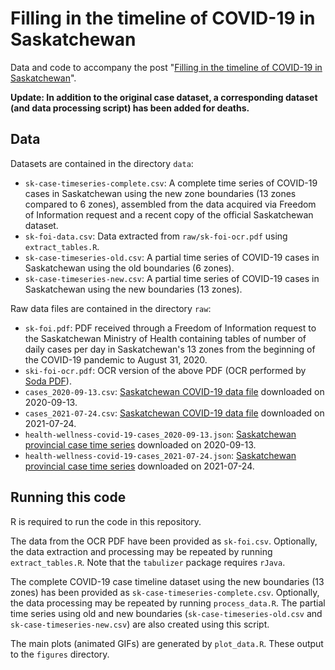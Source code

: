 # Filling in the timeline of COVID-19 in Saskatchewan

Data and code to accompany the post "[Filling in the timeline of COVID-19 in Saskatchewan](https://data.gripe/covid-19-in-saskatchewan/)".

**Update: In addition to the original case dataset, a corresponding dataset (and data processing script) has been added for deaths.**

## Data

Datasets are contained in the directory `data`:

* `sk-case-timeseries-complete.csv`: A complete time series of COVID-19 cases in Saskatchewan using the new zone boundaries (13 zones compared to 6 zones), assembled from the data acquired via Freedom of Information request and a recent copy of the official Saskatchewan dataset.
* `sk-foi-data.csv`: Data extracted from `raw/sk-foi-ocr.pdf` using `extract_tables.R`.
* `sk-case-timeseries-old.csv`: A partial time series of COVID-19 cases in Saskatchewan using the old boundaries (6 zones).
* `sk-case-timeseries-new.csv`: A partial time series of COVID-19 cases in Saskatchewan using the new boundaries (13 zones).

Raw data files are contained in the directory `raw`:

* `sk-foi.pdf`: PDF received through a Freedom of Information request to the Saskatchewan Ministry of Health containing tables of number of daily cases per day in Saskatchewan's 13 zones from the beginning of the COVID-19 pandemic to August 31, 2020.
* `ski-foi-ocr.pdf`: OCR version of the above PDF (OCR performed by [Soda PDF](https://www.sodapdf.com/ocr-pdf/)).
* `cases_2020-09-13.csv`: [Saskatchewan COVID-19 data file](https://dashboard.saskatchewan.ca/health-wellness/covid-19/cases) downloaded on 2020-09-13.
* `cases_2021-07-24.csv`: [Saskatchewan COVID-19 data file](https://dashboard.saskatchewan.ca/health-wellness/covid-19/cases) downloaded on 2021-07-24.
* `health-wellness-covid-19-cases_2020-09-13.json`: [Saskatchewan provincial case time series](https://dashboard.saskatchewan.ca/health-wellness/covid-19/cases) downloaded on 2020-09-13.
* `health-wellness-covid-19-cases_2021-07-24.json`: [Saskatchewan provincial case time series](https://dashboard.saskatchewan.ca/health-wellness/covid-19/cases) downloaded on 2021-07-24.

## Running this code

R is required to run the code in this repository.

The data from the OCR PDF have been provided as `sk-foi.csv`. Optionally, the data extraction and processing may be repeated by running `extract_tables.R`. Note that the `tabulizer` package requires `rJava`.

The complete COVID-19 case timeline dataset using the new boundaries (13 zones) has been provided as `sk-case-timeseries-complete.csv`. Optionally, the data processing may be repeated by running `process_data.R`. The partial time series using old and new boundaries (`sk-case-timeseries-old.csv` and `sk-case-timeseries-new.csv`) are also created using this script.

The main plots (animated GIFs) are generated by `plot_data.R`. These output to the `figures` directory.

